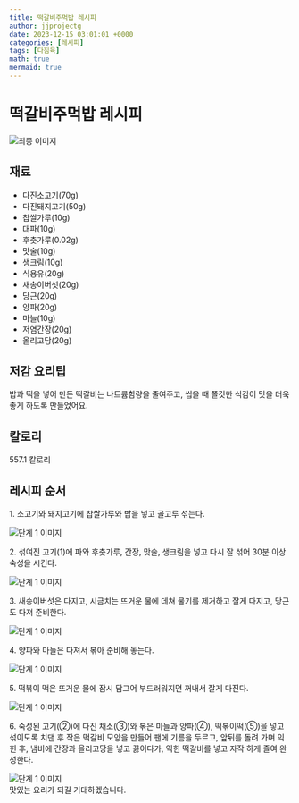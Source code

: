 ```yaml
---
title: 떡갈비주먹밥 레시피
author: jjprojectg
date: 2023-12-15 03:01:01 +0000
categories: [레시피]
tags: [다짐육]
math: true
mermaid: true
---
```

<meta name="og:type" content="website"/>
<meta charset="UTF-8"/>
<div class="header">
  <h1>떡갈비주먹밥 레시피</h1>
</div>

<div class="container my-4">
  <div class="row">
    <div class="col-12 col-md-6">
      <div class="recipe-image">
        <img src="http://www.foodsafetykorea.go.kr/uploadimg/cook/10_00447_2.png" class="step-image" alt="최종 이미지"/>
      </div>
    </div>
    <div class="col-12 col-md-6">
      <div class="ingredients">
        <h2>재료</h2>
        <ul class="card">
          <li> 다진소고기(70g) </li>
          <li>  다진돼지고기(50g) </li>
          <li>  찹쌀가루(10g) </li>
          <li> 대파(10g) </li>
          <li>  후춧가루(0.02g) </li>
          <li>  맛술(10g) </li>
          <li> 생크림(10g) </li>
          <li>  식용유(20g) </li>
          <li>  새송이버섯(20g) </li>
          <li> 당근(20g) </li>
          <li>  양파(20g) </li>
          <li>  마늘(10g) </li>
          <li> 저염간장(20g) </li>
          <li>  올리고당(20g) </li>
</ul>
      </div>
    </div>
    <div class="col-12 col-md-6">
      <div class="ingredients">
        <h2>저감 요리팁</h2>
        <div class="card"> 
          <p>
            밥과 떡을 넣어 만든 떡갈비는 나트륨함량을 줄여주고, 씹을 때 쫄깃한 식감이 맛을 더욱 좋게 하도록 만들었어요.
          </p>
        </div>
      </div>
      <div class="ingredients">
        <h2>칼로리</h2>
        <div class="card"> 
          <p>
            557.1 칼로리
          </p>
        </div>
      </div>
    </div>
  </div>

  <h2 class="my-4">레시피 순서</h2>
  <div class="card recipe-card">
    <div class="card-body recipe-step">
      <p class="card-text step-description">1. 소고기와 돼지고기에 찹쌀가루와 밥을
넣고 골고루 섞는다.</p>
      <img src="http://www.foodsafetykorea.go.kr/uploadimg/cook/20_00447_1.png" alt="단계 1 이미지" class="step-image"/>
    </div>
  </div>
  <div class="card recipe-card">
    <div class="card-body recipe-step">
      <p class="card-text step-description">2. 섞여진 고기(1)에 파와 후춧가루, 간장,
맛술, 생크림을 넣고 다시 잘 섞어 30분
이상 숙성을 시킨다.</p>
      <img src="http://www.foodsafetykorea.go.kr/uploadimg/cook/20_00447_2.png" alt="단계 1 이미지" class="step-image"/>
    </div>
  </div>
  <div class="card recipe-card">
    <div class="card-body recipe-step">
      <p class="card-text step-description">3. 새송이버섯은 다지고, 시금치는 뜨거운
물에 데쳐 물기를 제거하고 잘게 다지고,
당근도 다져 준비한다.</p>
      <img src="http://www.foodsafetykorea.go.kr/uploadimg/cook/20_00447_3.png" alt="단계 1 이미지" class="step-image"/>
    </div>
  </div>
  <div class="card recipe-card">
    <div class="card-body recipe-step">
      <p class="card-text step-description">4. 양파와 마늘은 다져서 볶아 준비해
놓는다.</p>
      <img src="http://www.foodsafetykorea.go.kr/uploadimg/cook/20_00447_4.png" alt="단계 1 이미지" class="step-image"/>
    </div>
  </div>
  <div class="card recipe-card">
    <div class="card-body recipe-step">
      <p class="card-text step-description">5. 떡볶이 떡은 뜨거운 물에 잠시 담그어
부드러워지면 꺼내서 잘게 다진다.</p>
      <img src="http://www.foodsafetykorea.go.kr/uploadimg/cook/20_00447_5.png" alt="단계 1 이미지" class="step-image"/>
    </div>
  </div>
  <div class="card recipe-card">
    <div class="card-body recipe-step">
      <p class="card-text step-description">6. 숙성된 고기(②)에 다진 채소(③)와 볶은
마늘과 양파(④), 떡볶이떡(⑤)을 넣고
섞이도록 치댄 후 작은 떡갈비 모양을
만들어 팬에 기름을 두르고, 앞뒤를 돌려
가며 익힌 후, 냄비에 간장과 올리고당을
넣고 끓이다가, 익힌 떡갈비를 넣고 자작
하게 졸여 완성한다.</p>
      <img src="http://www.foodsafetykorea.go.kr/uploadimg/cook/20_00447_6.png" alt="단계 1 이미지" class="step-image"/>
    </div>
  </div>

</div>
맛있는 요리가 되길 기대하겠습니다.
